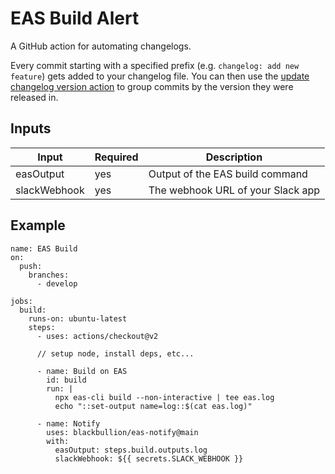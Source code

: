 # EAS Build Alert

A GitHub action for automating changelogs.

Every commit starting with a specified prefix (e.g. `changelog: add new feature`) gets added to your changelog file. You can then use the [update changelog version action](https://github.com/blackbullion/update-changelog-version) to group commits by the version they were released in.

## Inputs

| Input        | Required    | Description
| ------------ | ----------- | -----------
| easOutput    | yes         | Output of the EAS build command
| slackWebhook | yes         | The webhook URL of your Slack app

## Example

```
name: EAS Build
on:
  push:
    branches:
      - develop

jobs:
  build:
    runs-on: ubuntu-latest
    steps:
      - uses: actions/checkout@v2

      // setup node, install deps, etc...

      - name: Build on EAS
        id: build
        run: |
          npx eas-cli build --non-interactive | tee eas.log
          echo "::set-output name=log::$(cat eas.log)"

      - name: Notify
        uses: blackbullion/eas-notify@main
        with:
          easOutput: steps.build.outputs.log
          slackWebhook: ${{ secrets.SLACK_WEBHOOK }}

```